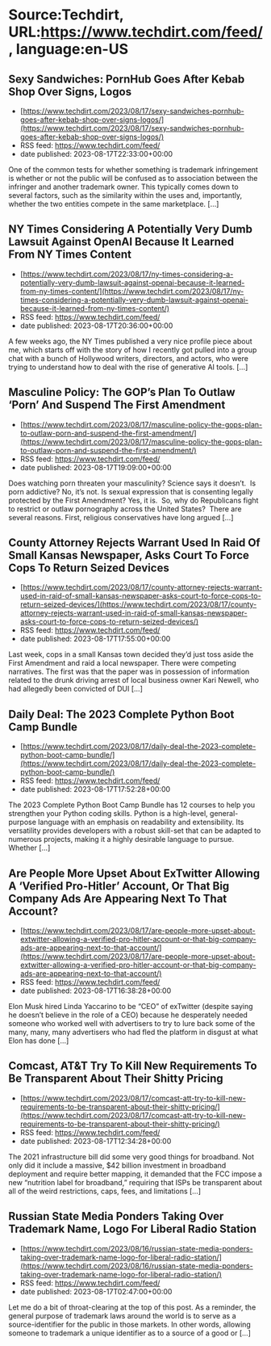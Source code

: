 # Source:Techdirt, URL:https://www.techdirt.com/feed/, language:en-US

## Sexy Sandwiches: PornHub Goes After Kebab Shop Over Signs, Logos
 - [https://www.techdirt.com/2023/08/17/sexy-sandwiches-pornhub-goes-after-kebab-shop-over-signs-logos/](https://www.techdirt.com/2023/08/17/sexy-sandwiches-pornhub-goes-after-kebab-shop-over-signs-logos/)
 - RSS feed: https://www.techdirt.com/feed/
 - date published: 2023-08-17T22:33:00+00:00

One of the common tests for whether something is trademark infringement is whether or not the public will be confused as to association between the infringer and another trademark owner. This typically comes down to several factors, such as the similarity within the uses and, importantly, whether the two entities compete in the same marketplace. [&#8230;]

## NY Times Considering A Potentially Very Dumb Lawsuit Against OpenAI Because It Learned From NY Times Content
 - [https://www.techdirt.com/2023/08/17/ny-times-considering-a-potentially-very-dumb-lawsuit-against-openai-because-it-learned-from-ny-times-content/](https://www.techdirt.com/2023/08/17/ny-times-considering-a-potentially-very-dumb-lawsuit-against-openai-because-it-learned-from-ny-times-content/)
 - RSS feed: https://www.techdirt.com/feed/
 - date published: 2023-08-17T20:36:00+00:00

A few weeks ago, the NY Times published a very nice profile piece about me, which starts off with the story of how I recently got pulled into a group chat with a bunch of Hollywood writers, directors, and actors, who were trying to understand how to deal with the rise of generative AI tools. [&#8230;]

## Masculine Policy: The GOP’s Plan To Outlaw ‘Porn’ And Suspend The First Amendment
 - [https://www.techdirt.com/2023/08/17/masculine-policy-the-gops-plan-to-outlaw-porn-and-suspend-the-first-amendment/](https://www.techdirt.com/2023/08/17/masculine-policy-the-gops-plan-to-outlaw-porn-and-suspend-the-first-amendment/)
 - RSS feed: https://www.techdirt.com/feed/
 - date published: 2023-08-17T19:09:00+00:00

Does watching porn threaten your masculinity? Science says it doesn’t.&#160; Is porn addictive? No, it’s not. Is sexual expression that is consenting legally protected by the First Amendment? Yes, it is.&#160; So, why do Republicans fight to restrict or outlaw pornography across the United States?&#160; There are several reasons. First, religious conservatives have long argued [&#8230;]

## County Attorney Rejects Warrant Used In Raid Of Small Kansas Newspaper, Asks Court To Force Cops To Return Seized Devices
 - [https://www.techdirt.com/2023/08/17/county-attorney-rejects-warrant-used-in-raid-of-small-kansas-newspaper-asks-court-to-force-cops-to-return-seized-devices/](https://www.techdirt.com/2023/08/17/county-attorney-rejects-warrant-used-in-raid-of-small-kansas-newspaper-asks-court-to-force-cops-to-return-seized-devices/)
 - RSS feed: https://www.techdirt.com/feed/
 - date published: 2023-08-17T17:55:00+00:00

Last week, cops in a small Kansas town decided they&#8217;d just toss aside the First Amendment and raid a local newspaper. There were competing narratives. The first was that the paper was in possession of information related to the drunk driving arrest of local business owner Kari Newell, who had allegedly been convicted of DUI [&#8230;]

## Daily Deal: The 2023 Complete Python Boot Camp Bundle
 - [https://www.techdirt.com/2023/08/17/daily-deal-the-2023-complete-python-boot-camp-bundle/](https://www.techdirt.com/2023/08/17/daily-deal-the-2023-complete-python-boot-camp-bundle/)
 - RSS feed: https://www.techdirt.com/feed/
 - date published: 2023-08-17T17:52:28+00:00

The 2023 Complete Python Boot Camp Bundle has 12 courses to help you strengthen your Python coding skills. Python is a high-level, general-purpose language with an emphasis on readability and extensibility. Its versatility provides developers with a robust skill-set that can be adapted to numerous projects, making it a highly desirable language to pursue. Whether [&#8230;]

## Are People More Upset About ExTwitter Allowing A ‘Verified Pro-Hitler’ Account, Or That Big Company Ads Are Appearing Next To That Account?
 - [https://www.techdirt.com/2023/08/17/are-people-more-upset-about-extwitter-allowing-a-verified-pro-hitler-account-or-that-big-company-ads-are-appearing-next-to-that-account/](https://www.techdirt.com/2023/08/17/are-people-more-upset-about-extwitter-allowing-a-verified-pro-hitler-account-or-that-big-company-ads-are-appearing-next-to-that-account/)
 - RSS feed: https://www.techdirt.com/feed/
 - date published: 2023-08-17T16:38:28+00:00

Elon Musk hired Linda Yaccarino to be “CEO” of exTwitter (despite saying he doesn’t believe in the role of a CEO) because he desperately needed someone who worked well with advertisers to try to lure back some of the many, many, many advertisers who had fled the platform in disgust at what Elon has done [&#8230;]

## Comcast, AT&T Try To Kill New Requirements To Be Transparent About Their Shitty Pricing
 - [https://www.techdirt.com/2023/08/17/comcast-att-try-to-kill-new-requirements-to-be-transparent-about-their-shitty-pricing/](https://www.techdirt.com/2023/08/17/comcast-att-try-to-kill-new-requirements-to-be-transparent-about-their-shitty-pricing/)
 - RSS feed: https://www.techdirt.com/feed/
 - date published: 2023-08-17T12:34:28+00:00

The 2021 infrastructure bill did some very good things for broadband. Not only did it include a massive, $42 billion investment in broadband deployment and require better mapping, it demanded that the FCC impose a new &#8220;nutrition label for broadband,&#8221; requiring that ISPs be transparent about all of the weird restrictions, caps, fees, and limitations [&#8230;]

## Russian State Media Ponders Taking Over Trademark Name, Logo For Liberal Radio Station
 - [https://www.techdirt.com/2023/08/16/russian-state-media-ponders-taking-over-trademark-name-logo-for-liberal-radio-station/](https://www.techdirt.com/2023/08/16/russian-state-media-ponders-taking-over-trademark-name-logo-for-liberal-radio-station/)
 - RSS feed: https://www.techdirt.com/feed/
 - date published: 2023-08-17T02:47:00+00:00

Let me do a bit of throat-clearing at the top of this post. As a reminder, the general purpose of trademark laws around the world is to serve as a source-identifier for the public in those markets. In other words, allowing someone to trademark a unique identifier as to a source of a good or [&#8230;]

